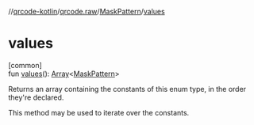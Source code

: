 //[qrcode-kotlin](../../../index.md)/[qrcode.raw](../index.md)/[MaskPattern](index.md)/[values](values.md)

# values

[common]\
fun [values](values.md)(): [Array](https://kotlinlang.org/api/latest/jvm/stdlib/kotlin/-array/index.html)&lt;[MaskPattern](index.md)&gt;

Returns an array containing the constants of this enum type, in the order they're declared.

This method may be used to iterate over the constants.
